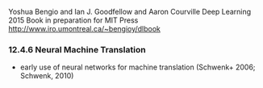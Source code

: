 Yoshua Bengio and Ian J. Goodfellow and Aaron Courville
Deep Learning
2015
Book in preparation for MIT Press http://www.iro.umontreal.ca/~bengioy/dlbook

### 12.4.6 Neural Machine Translation

* early use of neural networks for machine translation 
  (Schwenk+ 2006; Schwenk, 2010)
